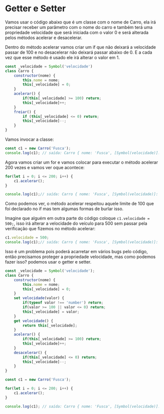 # Getter e Setter

Vamos usar o código abaixo que é um classe com o nome de Carro, ela irá precisar receber um parâmetro com o nome do carro e também terá uma propriedade velocidade que será iniciada com o valor 0 e será alterada pelos métodos acelerar e desacelerar.

Dentro do método acelerar vamos criar um if que não deixará a velocidade passar de 100 e no desacelerar não deixará passar abaixo de 0. E a cada vez que esse método é usado ele irá alterar o valor em 1.

```js
const _velocidade = Symbol('velocidade')
class Carro {
    constructor(nome) {
        this.nome = nome;
        this[_velocidade] = 0;
    }
    acelerar() {
        if(this[_velocidade] >= 100) return;
        this[_velocidade]++;
    }
    freiar() {
        if (this[_velocidade] <= 0) return;
        this[_velocidade]--;
    }
}
```

Vamos invocar a classe:

```js
const c1 = new Carro('Fusca');
console.log(c1); // saída: Carro { nome: 'Fusca', [Symbol(velocidade)]: 0 }
```

Agora vamos criar um for e vamos colocar para executar o método acelerar 200 vezes e vamos ver oque acontece:

```js
for(let i = 0; i <= 200; i++) {
    c1.acelerar();
}

console.log(c1);// saída: Carro { nome: 'Fusca', [Symbol(velocidade)]: 100 }
```

Como podemos ver, o método acelerar respeitou aquele limite de 100 que foi declarado no if mas tem algumas formas de burlar isso.

Imagine que alguém em outra parte do código coloque `c1.velocidade = 500;`, isso irá alterar a velocidade do veículo para 500 sem passar pela verificação que fizemos no método acelerar:

```js
c1.velocidade = 500;
console.log(c1);// saída: Carro { nome: 'Fusca', [Symbol(velocidade)]: 500 }
```

Isso é um problema pois poderá acarretar em vários bugs pelo código, então precisamos proteger a propriedade velocidade, mas como podemos fazer isso? podemos usar o getter e setter.

```js
const _velocidade = Symbol('velocidade');
class Carro {
    constructor(nome) {
        this.nome = nome;
        this[_velocidade] = 0;
    }
    set velocidade(valor) {
        if(typeof valor !== 'number') return;
        if(valor >= 100 || valor <= 0) return;
        this[_velocidade] = valor;
    }
    get velocidade() {
        return this[_velocidade];
    }
    acelerar() {
        if(this[_velocidade] >= 100) return;
        this[_velocidade]++;
    }
    desacelerar() {
        if(this[_velocidade] <= 0) return;
        this[_velocidade]--;
    }
}

const c1 = new Carro('Fusca');

for(let i = 0; i <= 200; i++) {
    c1.acelerar();
}

console.log(c1); // saída: Carro { nome: 'Fusca', [Symbol(velocidade)]: 100 }
```
